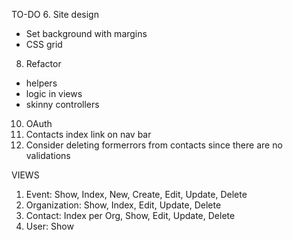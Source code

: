 TO-DO
6.  Site design
  - Set background with margins
  - CSS grid
8. Refactor
  - helpers
  - logic in views
  - skinny controllers
10. OAuth
12. Contacts index link on nav bar
13.  Consider deleting formerrors from contacts since there are no validations




VIEWS
1. Event: Show, Index, New, Create, Edit, Update, Delete
2. Organization: Show, Index, Edit, Update, Delete
3. Contact: Index per Org, Show, Edit, Update, Delete
4. User: Show
